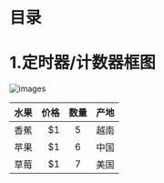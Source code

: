 
# 目录

# 1.定时器/计数器框图
![images](https://github.com/yuchengstudio/SAME54/blob/master/Timer_Counter/pictures/timer001.jpg)

| 水果 | 价格 | 数量 |产地|
 | -------- | -----: | :----: | :----: | 
 | 香蕉 | $1 | 5 | 越南 | 
 | 苹果 | $1 | 6 | 中国 | 
 | 草莓 | $1 | 7 | 美国 | 


